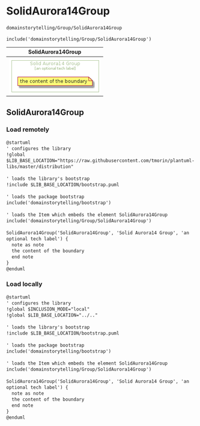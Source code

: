 # SolidAurora14Group


```text
domainstorytelling/Group/SolidAurora14Group
```

```text
include('domainstorytelling/Group/SolidAurora14Group')
```



| SolidAurora14Group |
| :---: |
| ![illustration for SolidAurora14Group](../../domainstorytelling/Group/SolidAurora14Group.Local.png) |




## SolidAurora14Group

### Load remotely
```plantuml
@startuml
' configures the library
!global $LIB_BASE_LOCATION="https://raw.githubusercontent.com/tmorin/plantuml-libs/master/distribution"

' loads the library's bootstrap
!include $LIB_BASE_LOCATION/bootstrap.puml

' loads the package bootstrap
include('domainstorytelling/bootstrap')

' loads the Item which embeds the element SolidAurora14Group
include('domainstorytelling/Group/SolidAurora14Group')

SolidAurora14Group('SolidAurora14Group', 'Solid Aurora14 Group', 'an optional tech label') {
  note as note
  the content of the boundary
  end note
}
@enduml
```

### Load locally
```plantuml
@startuml
' configures the library
!global $INCLUSION_MODE="local"
!global $LIB_BASE_LOCATION="../.."

' loads the library's bootstrap
!include $LIB_BASE_LOCATION/bootstrap.puml

' loads the package bootstrap
include('domainstorytelling/bootstrap')

' loads the Item which embeds the element SolidAurora14Group
include('domainstorytelling/Group/SolidAurora14Group')

SolidAurora14Group('SolidAurora14Group', 'Solid Aurora14 Group', 'an optional tech label') {
  note as note
  the content of the boundary
  end note
}
@enduml
```

